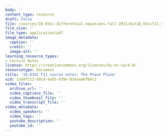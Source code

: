 ```yaml
---
body: ''
content_type: resource
draft: false
file: /courses/18-03sc-differential-equations-fall-2011/mit18_03scf11_s34_1text_new.pdf
file_size: ''
file_type: application/pdf
image_metadata:
  caption: ''
  credit: ''
  image-alt: ''
learning_resource_types:
- Lecture Notes
license: https://creativecommons.org/licenses/by-nc-sa/4.0/
resourcetype: Document
title: '18.03SC F11 course notes: The Phase Plane'
uid: 1ad4f212-b0cd-4a5b-939e-03eaaabf64c1
video_files:
  archive_url: ''
  video_captions_file: ''
  video_thumbnail_file: ''
  video_transcript_file: ''
video_metadata:
  video_speakers: ''
  video_tags: ''
  youtube_description: ''
  youtube_id: ''
---
```

